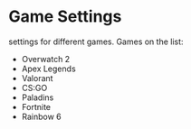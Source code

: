 # Game Settings

settings for different games. 
Games on the list:

* Overwatch 2
* Apex Legends
* Valorant
* CS:GO
* Paladins
* Fortnite
* Rainbow 6